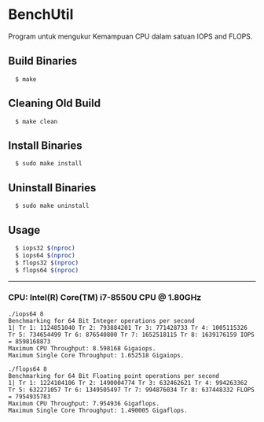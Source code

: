 # BenchUtil
Program untuk mengukur Kemampuan CPU dalam satuan IOPS and FLOPS.

## Build Binaries
```fish
  $ make
```

## Cleaning Old Build
```fish
  $ make clean
```

## Install Binaries
```fish
  $ sudo make install
```

## Uninstall Binaries
```fish
  $ sudo make uninstall
```

## Usage
```sh
  $ iops32 $(nproc)
  $ iops64 $(nproc)
  $ flops32 $(nproc)
  $ flops64 $(nproc)
```

---
### CPU: Intel(R) Core(TM) i7-8550U CPU @ 1.80GHz

```
./iops64 8
Benchmarking for 64 Bit Integer operations per second
1| Tr 1: 1124851040 Tr 2: 793884201 Tr 3: 771428733 Tr 4: 1005115326 Tr 5: 734654499 Tr 6: 876540800 Tr 7: 1652518115 Tr 8: 1639176159 IOPS = 8598168873
Maximum CPU Throughput: 8.598168 Gigaiops.
Maximum Single Core Throughput: 1.652518 Gigaiops.

./flops64 8
Benchmarking for 64 Bit Floating point operations per second
1| Tr 1: 1224104106 Tr 2: 1490004774 Tr 3: 632462621 Tr 4: 994263362 Tr 5: 632271057 Tr 6: 1349505497 Tr 7: 994876034 Tr 8: 637448332 FLOPS = 7954935783
Maximum CPU Throughput: 7.954936 Gigaflops.
Maximum Single Core Throughput: 1.490005 Gigaflops.
```
